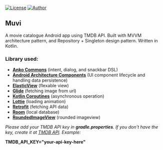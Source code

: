 [![License](https://img.shields.io/github/license/ezralazuardy/muvi)](https://github.com/ezralazuardy/muvi/blob/master/LICENSE) 
[![Author](https://img.shields.io/badge/author-ezra%20lazuardy-blue.svg)](https://github.com/ezralazuardy) 

## Muvi

A movie catalogue Android app using TMDB API. Built with MVVM architecture pattern, and Repository + Singleton design pattern. Written in Kotlin.

### Library used:
  - [**Anko Commons**](https://github.com/Kotlin/anko) (intent, dialog, and snackbar DSL)
  - [**Android Architecture Components**](https://developer.android.com/topic/libraries/architecture) (UI component lifecycle and handling data persistence)
  - [**ElasticView**](https://github.com/armcha/ElasticView) (flexable view)
  - [**Glide**](https://github.com/bumptech/glide) (fetching image from url)
  - [**Kotlin Coroutines**](https://github.com/Kotlin/kotlinx.coroutines) (asynchronous operation)
  - [**Lottie**](https://github.com/airbnb/lottie-android) (loading animation)
  - [**Retrofit**](https://square.github.io/retrofit/) (fetching API data)
  - [**Room**](https://developer.android.com/topic/libraries/architecture/room) (local database)
  - [**RoundedImageView**](https://github.com/vinc3m1/RoundedImageView) (rounded imageview)

*Please add your TMDB API key in **gradle.properties**. *If you don't have the key, create it at [TMDB API](https://developers.themoviedb.org/3/getting-started/introduction)*. Example:*

**TMDB_API_KEY="your-api-key-here"**
